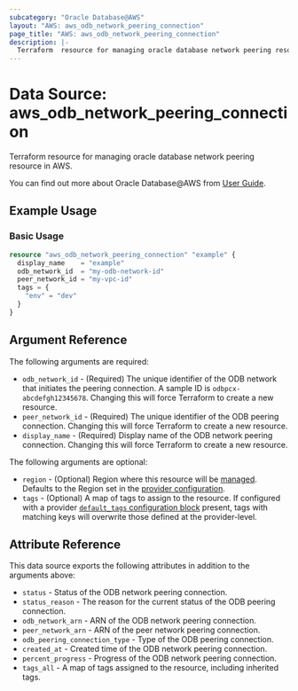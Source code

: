 ```yaml
---
subcategory: "Oracle Database@AWS"
layout: "AWS: aws_odb_network_peering_connection"
page_title: "AWS: aws_odb_network_peering_connection"
description: |-
  Terraform  resource for managing oracle database network peering resource in AWS.
---
```


# Data Source: aws_odb_network_peering_connection

Terraform  resource for managing oracle database network peering resource in AWS.

You can find out more about Oracle Database@AWS from [User Guide](https://docs.aws.amazon.com/odb/latest/UserGuide/what-is-odb.html).

## Example Usage

### Basic Usage

```terraform
resource "aws_odb_network_peering_connection" "example" {
  display_name    = "example"
  odb_network_id  = "my-odb-network-id"
  peer_network_id = "my-vpc-id"
  tags = {
    "env" = "dev"
  }
}
```

## Argument Reference

The following arguments are required:

* `odb_network_id` - (Required) The unique identifier of the ODB network that initiates the peering connection. A sample ID is `odbpcx-abcdefgh12345678`. Changing this will force Terraform to create a new resource.
* `peer_network_id` - (Required) The unique identifier of the ODB peering connection. Changing this will force Terraform to create a new resource.
* `display_name` - (Required) Display name of the ODB network peering connection. Changing this will force Terraform to create a new resource.

The following arguments are optional:

* `region` - (Optional) Region where this resource will be [managed](https://docs.aws.amazon.com/general/latest/gr/rande.html#regional-endpoints). Defaults to the Region set in the [provider configuration](https://registry.terraform.io/providers/hashicorp/aws/latest/docs#aws-configuration-reference).
* `tags` - (Optional) A map of tags to assign to the resource. If configured with a provider [`default_tags` configuration block](https://registry.terraform.io/providers/hashicorp/aws/latest/docs#default_tags-configuration-block) present, tags with matching keys will overwrite those defined at the provider-level.

## Attribute Reference

This data source exports the following attributes in addition to the arguments above:

* `status` - Status of the ODB network peering connection.
* `status_reason` - The reason for the current status of the ODB peering connection.
* `odb_network_arn` - ARN of the ODB network peering connection.
* `peer_network_arn` - ARN of the peer network peering connection.
* `odb_peering_connection_type` - Type of the ODB peering connection.
* `created_at` - Created time of the ODB network peering connection.
* `percent_progress` - Progress of the ODB network peering connection.
* `tags_all` - A map of tags assigned to the resource, including inherited tags.
